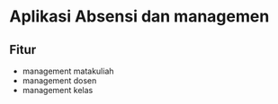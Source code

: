 # Aplikasi Absensi dan managemen

## Fitur
-	management matakuliah
-	management dosen
-	management kelas

